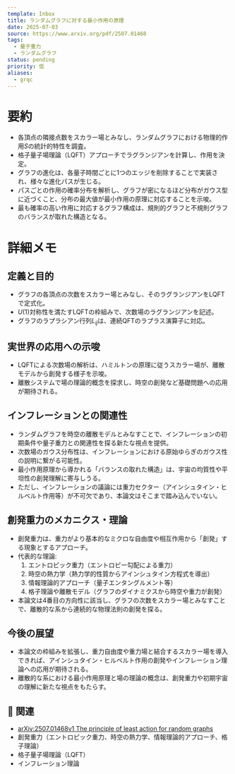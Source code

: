 ```yaml
---
template: Inbox
title: ランダムグラフに対する最小作用の原理
date: 2025-07-03
source: https://www.arxiv.org/pdf/2507.01468
tags:
  - 量子重力
  - ランダムグラフ
status: pending
priority: 低
aliases:
  - grqc
---
```


# 要約
- 各頂点の隣接点数をスカラー場とみなし、ランダムグラフにおける物理的作用$S$の統計的特性を調査。
- 格子量子場理論（LQFT）アプローチでラグランジアンを計算し、作用を決定。
- グラフの進化は、各量子時間ごとに1つのエッジを削除することで実装され、様々な進化パスが生じる。
- パスごとの作用の確率分布を解析し、グラフが密になるほど分布がガウス型に近づくこと、分布の最大値が最小作用の原理に対応することを示唆。
- 最も確率の高い作用に対応するグラフ構成は、規則的グラフと不規則グラフのバランスが取れた構造となる。

# 詳細メモ

## 定義と目的
- グラフの各頂点の次数をスカラー場とみなし、そのラグランジアンをLQFTで定式化。
- $U(1)$対称性を満たすLQFTの枠組みで、次数場のラグランジアンを記述。
- グラフのラプラシアン行列$L_{ij}$は、連続QFTのラプラス演算子に対応。

## 実世界の応用への示唆
- LQFTによる次数場の解析は、ハミルトンの原理に従うスカラー場が、離散モデルから創発する様子を示唆。
- 離散システムで場の理論的概念を探求し、時空の創発など基礎問題への応用が期待される。

## インフレーションとの関連性
- ランダムグラフを時空の離散モデルとみなすことで、インフレーションの初期条件や量子重力との関連性を探る新たな視点を提供。
- 次数場のガウス分布性は、インフレーションにおける原始ゆらぎのガウス性の説明に繋がる可能性。
- 最小作用原理から導かれる「バランスの取れた構造」は、宇宙の均質性や平坦性の創発理解に寄与しうる。
- ただし、インフレーションの議論には重力セクター（アインシュタイン・ヒルベルト作用等）が不可欠であり、本論文はそこまで踏み込んでいない。

## 創発重力のメカニクス・理論
- 創発重力は、重力がより基本的なミクロな自由度や相互作用から「創発」する現象とするアプローチ。
- 代表的な理論:
    1. エントロピック重力（エントロピー勾配による重力）
    2. 時空の熱力学（熱力学的性質からアインシュタイン方程式を導出）
    3. 情報理論的アプローチ（量子エンタングルメント等）
    4. 格子理論や離散モデル（グラフのダイナミクスから時空や重力が創発）
- 本論文は4番目の方向性に該当し、グラフの次数をスカラー場とみなすことで、離散的な系から連続的な物理法則の創発を探る。

## 今後の展望
- 本論文の枠組みを拡張し、重力自由度や重力場と結合するスカラー場を導入できれば、アインシュタイン・ヒルベルト作用の創発やインフレーション理論への応用が期待される。
- 離散的な系における最小作用原理と場の理論の概念は、創発重力や初期宇宙の理解に新たな視点をもたらす。

## 🔗 関連
- [arXiv:2507.01468v1 The principle of least action for random graphs](https://alphaxiv.org/pdf/2507.01468v1)
- 創発重力（エントロピック重力、時空の熱力学、情報理論的アプローチ、格子理論）
- 格子量子場理論（LQFT）
- インフレーション理論
